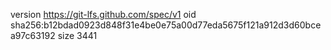 version https://git-lfs.github.com/spec/v1
oid sha256:b12bdad0923d848f31e4be0e75a00d77eda5675f121a912d3d60bcea97c63192
size 3441

